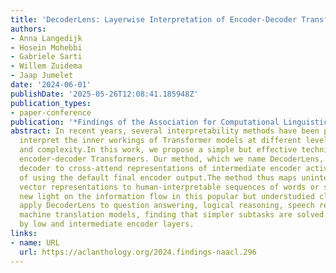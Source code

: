 ```yaml
---
title: 'DecoderLens: Layerwise Interpretation of Encoder-Decoder Transformers'
authors:
- Anna Langedijk
- Hosein Mohebbi
- Gabriele Sarti
- Willem Zuidema
- Jaap Jumelet
date: '2024-06-01'
publishDate: '2025-05-26T12:08:41.185948Z'
publication_types:
- paper-conference
publication: '*Findings of the Association for Computational Linguistics: NAACL 2024*'
abstract: In recent years, several interpretability methods have been proposed to
  interpret the inner workings of Transformer models at different levels of precision
  and complexity.In this work, we propose a simple but effective technique to analyze
  encoder-decoder Transformers. Our method, which we name DecoderLens, allows the
  decoder to cross-attend representations of intermediate encoder activations instead
  of using the default final encoder output.The method thus maps uninterpretable intermediate
  vector representations to human-interpretable sequences of words or symbols, shedding
  new light on the information flow in this popular but understudied class of models.We
  apply DecoderLens to question answering, logical reasoning, speech recognition and
  machine translation models, finding that simpler subtasks are solved with high precision
  by low and intermediate encoder layers.
links:
- name: URL
  url: https://aclanthology.org/2024.findings-naacl.296
---
```

